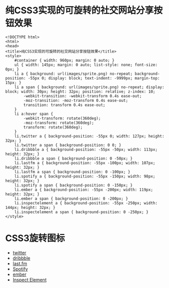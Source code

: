 # 纯CSS3实现的可旋转的社交网站分享按钮效果

    <!DOCTYPE html>
    <html>
    <head>
    <title>纯CSS3实现的可旋转的社交网站分享按钮效果</title>
    <style>
        #container { width: 960px; margin: 0 auto; }
        ul { width: 145px; margin: 0 auto; list-style: none; font-size: 0px; }
        li a { background: url(images/sprite.png) no-repeat; background-position: -55px 0; display: block; text-indent: -9999px; margin-top: 15px; }
        li a span { background: url(images/sprite.png) no-repeat; display: block; width: 30px; height: 32px; position: relative; z-index: 10;
            -webkit-transition: -webkit-transform 0.4s ease-out;
            -moz-transition: -moz-transform 0.4s ease-out;
            transition: transform 0.4s ease-out;
        }
        li a:hover span {
            -webkit-transform: rotate(360deg);
            -moz-transform: rotate(360deg);
            transform: rotate(360deg);
        }
        li.twitter a { background-position: -55px 0; width: 127px; height: 32px; }
        li.twitter a span { background-position: 0 0; }
        li.dribbble a { background-position: -55px -50px; width: 113px; height: 32px; }
        li.dribbble a span { background-position: 0 -50px; }
        li.lastfm a { background-position: -55px -100px; width: 107px; height: 32px; }
        li.lastfm a span { background-position: 0 -100px; }
        li.spotify a { background-position: -55px -150px; width: 98px; height: 32px; }
        li.spotify a span { background-position: 0 -150px; }
        li.ember a { background-position: -55px -200px; width: 119px; height: 32px; }
        li.ember a span { background-position: 0 -200px; }
        li.inspectelement a { background-position: -55px -250px; width: 144px; height: 32px; }
        li.inspectelement a span { background-position: 0 -250px; }
    </style>
<body>
<div id="container">
    <h1>CSS3旋转图标</h1>
    <ul id="social" class="group">
        <li class="twitter"><a href="/"><span></span>twitter</a></li>
        <li class="dribbble"><a href="/"><span></span>dribbble</a></li>
        <li class="lastfm"><a href="/"><span></span>last.fm</a></li>
        <li class="spotify"><a href="/"><span></span>Spotify</a></li>
        <li class="ember"><a href="/"><span></span>ember</a></li>
        <li class="inspectelement"><a href="/"><span></span>Inspect Element</a></li>
    </ul>
</div>
</body>
</html>
